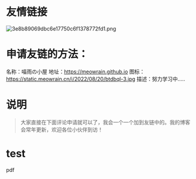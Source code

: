 # 友情链接

![3e8b89069dbc6e17750c6f1378772fd1.png](https://fp1.fghrsh.net/2022/01/01/3e8b89069dbc6e17750c6f1378772fd1.png)

# 申请友链的方法：

名称：喵雨の小屋
地址：https://meowrain.github.io
图标：https://static.meowrain.cn/i/2022/08/20/btdbql-3.jpg
描述：努力学习中.....

# 说明

> 大家直接在下面评论申请就可以了，我会一个一个加到友链中的。我的博客会常年更新，欢迎各位小伙伴到访！


# test

<a path="./pdf/韩顺平学java.pdf" class="pdfLink">pdf</a>
